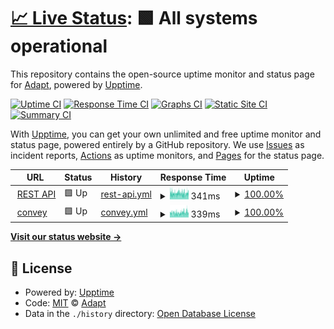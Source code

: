 # [📈 Live Status](https://status.adapt.chat): <!--live status--> **🟩 All systems operational**

This repository contains the open-source uptime monitor and status page for [Adapt](https://adapt.chat), powered by [Upptime](https://github.com/upptime/upptime).

[![Uptime CI](https://github.com/AdaptChat/status/workflows/Uptime%20CI/badge.svg)](https://github.com/AdaptChat/status/actions?query=workflow%3A%22Uptime+CI%22)
[![Response Time CI](https://github.com/AdaptChat/status/workflows/Response%20Time%20CI/badge.svg)](https://github.com/AdaptChat/status/actions?query=workflow%3A%22Response+Time+CI%22)
[![Graphs CI](https://github.com/AdaptChat/status/workflows/Graphs%20CI/badge.svg)](https://github.com/AdaptChat/status/actions?query=workflow%3A%22Graphs+CI%22)
[![Static Site CI](https://github.com/AdaptChat/status/workflows/Static%20Site%20CI/badge.svg)](https://github.com/AdaptChat/status/actions?query=workflow%3A%22Static+Site+CI%22)
[![Summary CI](https://github.com/AdaptChat/status/workflows/Summary%20CI/badge.svg)](https://github.com/AdaptChat/status/actions?query=workflow%3A%22Summary+CI%22)

With [Upptime](https://upptime.js.org), you can get your own unlimited and free uptime monitor and status page, powered entirely by a GitHub repository. We use [Issues](https://github.com/AdaptChat/status/issues) as incident reports, [Actions](https://github.com/AdaptChat/status/actions) as uptime monitors, and [Pages](https://status.adapt.chat) for the status page.

<!--start: status pages-->
<!-- This summary is generated by Upptime (https://github.com/upptime/upptime) -->
<!-- Do not edit this manually, your changes will be overwritten -->
<!-- prettier-ignore -->
| URL | Status | History | Response Time | Uptime |
| --- | ------ | ------- | ------------- | ------ |
| <img alt="" src="https://icons.duckduckgo.com/ip3/api.adapt.chat.ico" height="13"> [REST API](https://api.adapt.chat) | 🟩 Up | [rest-api.yml](https://github.com/AdaptChat/status/commits/HEAD/history/rest-api.yml) | <details><summary><img alt="Response time graph" src="./graphs/rest-api/response-time-week.png" height="20"> 341ms</summary><br><a href="https://status.adapt.chat/history/rest-api"><img alt="Response time 365" src="https://img.shields.io/endpoint?url=https%3A%2F%2Fraw.githubusercontent.com%2FAdaptChat%2Fstatus%2FHEAD%2Fapi%2Frest-api%2Fresponse-time.json"></a><br><a href="https://status.adapt.chat/history/rest-api"><img alt="24-hour response time 377" src="https://img.shields.io/endpoint?url=https%3A%2F%2Fraw.githubusercontent.com%2FAdaptChat%2Fstatus%2FHEAD%2Fapi%2Frest-api%2Fresponse-time-day.json"></a><br><a href="https://status.adapt.chat/history/rest-api"><img alt="7-day response time 341" src="https://img.shields.io/endpoint?url=https%3A%2F%2Fraw.githubusercontent.com%2FAdaptChat%2Fstatus%2FHEAD%2Fapi%2Frest-api%2Fresponse-time-week.json"></a><br><a href="https://status.adapt.chat/history/rest-api"><img alt="30-day response time 365" src="https://img.shields.io/endpoint?url=https%3A%2F%2Fraw.githubusercontent.com%2FAdaptChat%2Fstatus%2FHEAD%2Fapi%2Frest-api%2Fresponse-time-month.json"></a><br><a href="https://status.adapt.chat/history/rest-api"><img alt="1-year response time 365" src="https://img.shields.io/endpoint?url=https%3A%2F%2Fraw.githubusercontent.com%2FAdaptChat%2Fstatus%2FHEAD%2Fapi%2Frest-api%2Fresponse-time-year.json"></a></details> | <details><summary><a href="https://status.adapt.chat/history/rest-api">100.00%</a></summary><a href="https://status.adapt.chat/history/rest-api"><img alt="All-time uptime 100.00%" src="https://img.shields.io/endpoint?url=https%3A%2F%2Fraw.githubusercontent.com%2FAdaptChat%2Fstatus%2FHEAD%2Fapi%2Frest-api%2Fuptime.json"></a><br><a href="https://status.adapt.chat/history/rest-api"><img alt="24-hour uptime 100.00%" src="https://img.shields.io/endpoint?url=https%3A%2F%2Fraw.githubusercontent.com%2FAdaptChat%2Fstatus%2FHEAD%2Fapi%2Frest-api%2Fuptime-day.json"></a><br><a href="https://status.adapt.chat/history/rest-api"><img alt="7-day uptime 100.00%" src="https://img.shields.io/endpoint?url=https%3A%2F%2Fraw.githubusercontent.com%2FAdaptChat%2Fstatus%2FHEAD%2Fapi%2Frest-api%2Fuptime-week.json"></a><br><a href="https://status.adapt.chat/history/rest-api"><img alt="30-day uptime 100.00%" src="https://img.shields.io/endpoint?url=https%3A%2F%2Fraw.githubusercontent.com%2FAdaptChat%2Fstatus%2FHEAD%2Fapi%2Frest-api%2Fuptime-month.json"></a><br><a href="https://status.adapt.chat/history/rest-api"><img alt="1-year uptime 100.00%" src="https://img.shields.io/endpoint?url=https%3A%2F%2Fraw.githubusercontent.com%2FAdaptChat%2Fstatus%2FHEAD%2Fapi%2Frest-api%2Fuptime-year.json"></a></details>
| <img alt="" src="https://icons.duckduckgo.com/ip3/convey.adapt.chat.ico" height="13"> [convey](https://convey.adapt.chat) | 🟩 Up | [convey.yml](https://github.com/AdaptChat/status/commits/HEAD/history/convey.yml) | <details><summary><img alt="Response time graph" src="./graphs/convey/response-time-week.png" height="20"> 339ms</summary><br><a href="https://status.adapt.chat/history/convey"><img alt="Response time 359" src="https://img.shields.io/endpoint?url=https%3A%2F%2Fraw.githubusercontent.com%2FAdaptChat%2Fstatus%2FHEAD%2Fapi%2Fconvey%2Fresponse-time.json"></a><br><a href="https://status.adapt.chat/history/convey"><img alt="24-hour response time 390" src="https://img.shields.io/endpoint?url=https%3A%2F%2Fraw.githubusercontent.com%2FAdaptChat%2Fstatus%2FHEAD%2Fapi%2Fconvey%2Fresponse-time-day.json"></a><br><a href="https://status.adapt.chat/history/convey"><img alt="7-day response time 339" src="https://img.shields.io/endpoint?url=https%3A%2F%2Fraw.githubusercontent.com%2FAdaptChat%2Fstatus%2FHEAD%2Fapi%2Fconvey%2Fresponse-time-week.json"></a><br><a href="https://status.adapt.chat/history/convey"><img alt="30-day response time 359" src="https://img.shields.io/endpoint?url=https%3A%2F%2Fraw.githubusercontent.com%2FAdaptChat%2Fstatus%2FHEAD%2Fapi%2Fconvey%2Fresponse-time-month.json"></a><br><a href="https://status.adapt.chat/history/convey"><img alt="1-year response time 359" src="https://img.shields.io/endpoint?url=https%3A%2F%2Fraw.githubusercontent.com%2FAdaptChat%2Fstatus%2FHEAD%2Fapi%2Fconvey%2Fresponse-time-year.json"></a></details> | <details><summary><a href="https://status.adapt.chat/history/convey">100.00%</a></summary><a href="https://status.adapt.chat/history/convey"><img alt="All-time uptime 100.00%" src="https://img.shields.io/endpoint?url=https%3A%2F%2Fraw.githubusercontent.com%2FAdaptChat%2Fstatus%2FHEAD%2Fapi%2Fconvey%2Fuptime.json"></a><br><a href="https://status.adapt.chat/history/convey"><img alt="24-hour uptime 100.00%" src="https://img.shields.io/endpoint?url=https%3A%2F%2Fraw.githubusercontent.com%2FAdaptChat%2Fstatus%2FHEAD%2Fapi%2Fconvey%2Fuptime-day.json"></a><br><a href="https://status.adapt.chat/history/convey"><img alt="7-day uptime 100.00%" src="https://img.shields.io/endpoint?url=https%3A%2F%2Fraw.githubusercontent.com%2FAdaptChat%2Fstatus%2FHEAD%2Fapi%2Fconvey%2Fuptime-week.json"></a><br><a href="https://status.adapt.chat/history/convey"><img alt="30-day uptime 100.00%" src="https://img.shields.io/endpoint?url=https%3A%2F%2Fraw.githubusercontent.com%2FAdaptChat%2Fstatus%2FHEAD%2Fapi%2Fconvey%2Fuptime-month.json"></a><br><a href="https://status.adapt.chat/history/convey"><img alt="1-year uptime 100.00%" src="https://img.shields.io/endpoint?url=https%3A%2F%2Fraw.githubusercontent.com%2FAdaptChat%2Fstatus%2FHEAD%2Fapi%2Fconvey%2Fuptime-year.json"></a></details>

<!--end: status pages-->

[**Visit our status website →**](https://status.adapt.chat)

## 📄 License

- Powered by: [Upptime](https://github.com/upptime/upptime)
- Code: [MIT](./LICENSE) © [Adapt](https://adapt.chat)
- Data in the `./history` directory: [Open Database License](https://opendatacommons.org/licenses/odbl/1-0/)

